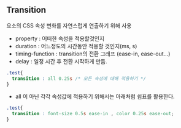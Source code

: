 ## Transition

<p>요소의 CSS 속성 변화를 자연스럽게 연출하기 위해 사용</p>

- property : 어떠한 속성을 적용할것인지
- duration : 어느정도의 시간동안 적용할 것인지(ms, s)
- timing-function : transition의 전환 그래프 (ease-in, ease-out...)
- delay : 일정 시간 후 전환 시작하게 만듬.

```CSS
.test{
  transition : all 0.25s /* 모든 속성에 대해 적용하기 */
}

```

- all 이 아닌 각각 속성값에 적용하기 위해서는 아래처럼 쉼표를 활용한다.

```CSS
.test{
  transition : font-size 0.5s ease-in , color 0.25s ease-out;
}
```
